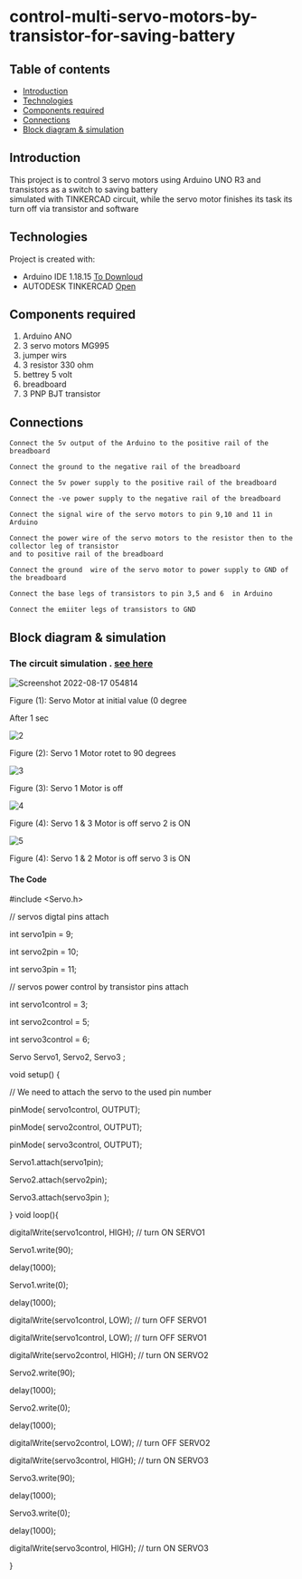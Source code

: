 # control-multi-servo-motors-by-transistor-for-saving-battery



## Table of contents
* [Introduction](#Introduction)
* [Technologies](#technologies)
* [Components required](#Components-required)
* [Connections](#Connections)
* [Block diagram & simulation ](#Block-diagram-&-simulation)



## Introduction

This project is to control 3 servo motors using Arduino UNO R3 and transistors as a switch to saving battery  
simulated with TINKERCAD circuit,  while the servo motor finishes its task its turn off via transistor and software 


## Technologies
Project is created with:
* Arduino IDE 1.18.15 [To Downloud](https://www.arduino.cc/en/software)
* AUTODESK TINKERCAD [Open](https://www.tinkercad.com/)
	
## Components required
1. Arduino ANO
2. 3 servo motors MG995
3. jumper wirs
4. 3 resistor 330 ohm 
5. bettrey  5 volt
6. breadboard
7. 3 PNP BJT transistor 

## Connections

    Connect the 5v output of the Arduino to the positive rail of the breadboard

    Connect the ground to the negative rail of the breadboard
    
    Connect the 5v power supply to the positive rail of the breadboard

    Connect the -ve power supply to the negative rail of the breadboard
    
    Connect the signal wire of the servo motors to pin 9,10 and 11 in Arduino
    
    Connect the power wire of the servo motors to the resistor then to the collector leg of transistor
    and to positive rail of the breadboard
    
    Connect the ground  wire of the servo motor to power supply to GND of the breadboard
    
    Connect the base legs of transistors to pin 3,5 and 6  in Arduino
    
    Connect the emiiter legs of transistors to GND
    


## Block diagram & simulation
### The circuit simulation  . [see here](https://www.tinkercad.com/things/1wRWSsRh1OS-control-multi-servo-motors-by-transistor-for-saving-battery/editel)


![Screenshot 2022-08-17 054814](https://user-images.githubusercontent.com/64277741/185024165-2de232c2-1f3b-4f41-9cb8-1949b9fd8f26.png)

Figure (1): Servo Motor at initial value (0 degree

After 1 sec

![2](https://user-images.githubusercontent.com/64277741/185024756-1d1188d2-7dd1-4a96-bdb0-4a95ba8a46a9.png)

Figure (2): Servo 1  Motor rotet to 90 degrees 

![3](https://user-images.githubusercontent.com/64277741/185024858-f9c5fb64-6d12-4da9-a394-a4a8264cb704.png)

Figure (3): Servo 1  Motor is off

![4](https://user-images.githubusercontent.com/64277741/185025000-edf0fbaa-3da1-43b2-9cdd-f77e2855470f.png)

Figure (4): Servo 1 & 3 Motor is off servo 2 is ON 

![5](https://user-images.githubusercontent.com/64277741/185025143-ef0a6e3e-9a2d-4dc5-8930-d2ffd7214d9b.png)

Figure (4): Servo 1 & 2 Motor is off servo 3 is ON 

#### The Code 

#include <Servo.h>

// servos digtal pins attach 

int servo1pin = 9;

int servo2pin = 10; 

int servo3pin = 11; 

// servos power control by transistor pins attach 

int servo1control = 3; 

int servo2control = 5;

int servo3control = 6;

Servo Servo1, Servo2, Servo3 ;

void setup() {
  
  // We need to attach the servo to the used pin number

 pinMode( servo1control, OUTPUT);    
 
 pinMode( servo2control, OUTPUT);    
 
 pinMode( servo3control, OUTPUT);           

  Servo1.attach(servo1pin);
  
  Servo2.attach(servo2pin);
  
  Servo3.attach(servo3pin ); 
  
  

} void loop(){

  

digitalWrite(servo1control, HIGH);       // turn ON SERVO1

Servo1.write(90);

  delay(1000);
  
 Servo1.write(0);
 
delay(1000); 

digitalWrite(servo1control, LOW);      // turn OFF SERVO1

digitalWrite(servo1control, LOW);      // turn OFF SERVO1




digitalWrite(servo2control, HIGH);       // turn ON SERVO2

Servo2.write(90);

delay(1000);

Servo2.write(0); 

delay(1000);

digitalWrite(servo2control, LOW);      // turn OFF SERVO2



digitalWrite(servo3control, HIGH);       // turn ON SERVO3

Servo3.write(90);

delay(1000);

Servo3.write(0);

delay(1000);

digitalWrite(servo3control, HIGH);       // turn ON SERVO3

} 

